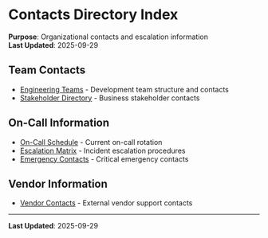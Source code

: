 # Contacts Directory Index

**Purpose**: Organizational contacts and escalation information  
**Last Updated**: 2025-09-29  

## Team Contacts
- [Engineering Teams](./engineering-teams.md) - Development team structure and contacts
- [Stakeholder Directory](./stakeholder-directory.md) - Business stakeholder contacts

## On-Call Information
- [On-Call Schedule](./on-call-schedule.md) - Current on-call rotation
- [Escalation Matrix](./escalation-matrix.md) - Incident escalation procedures
- [Emergency Contacts](./emergency-contacts.md) - Critical emergency contacts

## Vendor Information
- [Vendor Contacts](./vendor-contacts.md) - External vendor support contacts

---
**Last Updated**: 2025-09-29
